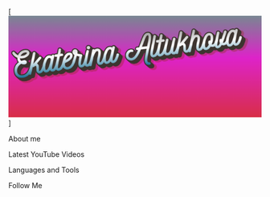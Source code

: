 [![Headeer](https://github.com/Sirena221/sirena221/blob/main/assets/image%20name.png)]

About me

Latest YouTube Videos

Languages and Tools

Follow Me